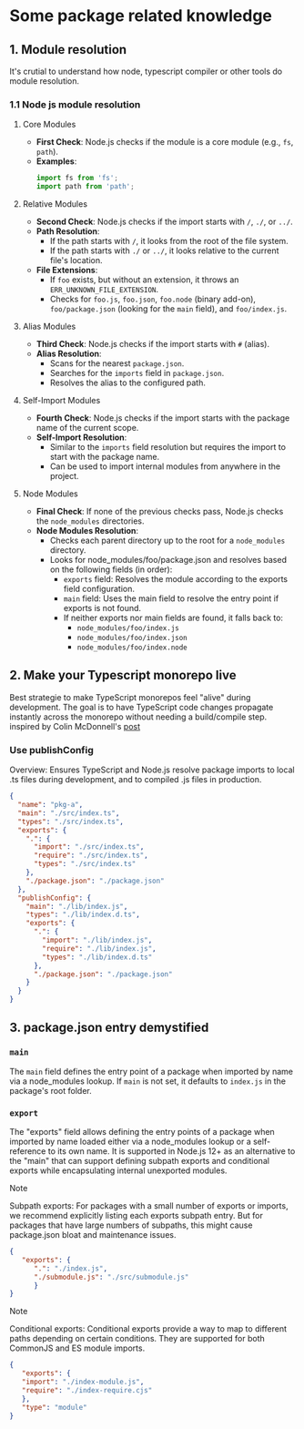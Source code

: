 # Some package related knowledge

## 1. Module resolution
It's crutial to understand how node, typescript compiler or other tools do module resolution.

### 1.1 Node js module resolution

1. Core Modules
   - **First Check**: Node.js checks if the module is a core module (e.g., `fs`, `path`).
   - **Examples**:
     ```javascript
     import fs from 'fs';
     import path from 'path';
     ```

2. Relative Modules
   - **Second Check**: Node.js checks if the import starts with `/`, `./`, or `../`.
   - **Path Resolution**:
     - If the path starts with `/`, it looks from the root of the file system.
     - If the path starts with `./` or `../`, it looks relative to the current file's location.
   - **File Extensions**:
     - If `foo` exists, but without an extension, it throws an `ERR_UNKNOWN_FILE_EXTENSION`.
     - Checks for `foo.js`, `foo.json`, `foo.node` (binary add-on), `foo/package.json` (looking for the `main` field), and `foo/index.js`.

3. Alias Modules
   - **Third Check**: Node.js checks if the import starts with `#` (alias).
   - **Alias Resolution**:
     - Scans for the nearest `package.json`.
     - Searches for the `imports` field in `package.json`.
     - Resolves the alias to the configured path.

4. Self-Import Modules
   - **Fourth Check**: Node.js checks if the import starts with the package name of the current scope.
   - **Self-Import Resolution**:
     - Similar to the `imports` field resolution but requires the import to start with the package name.
     - Can be used to import internal modules from anywhere in the project.

5. Node Modules
   - **Final Check**: If none of the previous checks pass, Node.js checks the `node_modules` directories.
   - **Node Modules Resolution**:
     - Checks each parent directory up to the root for a `node_modules` directory.
     - Looks for node_modules/foo/package.json and resolves based on the following fields (in order):
        - `exports` field: Resolves the module according to the exports field configuration.
        - `main` field: Uses the main field to resolve the entry point if exports is not found.
        - If neither exports nor main fields are found, it falls back to:
          - `node_modules/foo/index.js`
          - `node_modules/foo/index.json`
          - `node_modules/foo/index.node`
## 2. Make your Typescript monorepo live
Best strategie to make TypeScript monorepos feel "alive" during development. The goal is to have TypeScript code changes propagate instantly across the monorepo without needing a build/compile step. 
inspired by Colin McDonnell's [post](https://colinhacks.com/essays/live-types-typescript-monorepo)

### Use publishConfig
Overview: Ensures TypeScript and Node.js resolve package imports to local .ts files during development, and to compiled .js files in production.

```json
{
  "name": "pkg-a",
  "main": "./src/index.ts",
  "types": "./src/index.ts",
  "exports": {
    ".": {
      "import": "./src/index.ts",
      "require": "./src/index.ts",
      "types": "./src/index.ts"
    },
    "./package.json": "./package.json"
  },
  "publishConfig": {
    "main": "./lib/index.js",
    "types": "./lib/index.d.ts",
    "exports": {
      ".": {
        "import": "./lib/index.js",
        "require": "./lib/index.js",
        "types": "./lib/index.d.ts"
      },
      "./package.json": "./package.json"
    }
  }
}
```
## 3. package.json entry demystified

### `main` 
The `main` field defines the entry point of a package when imported by name via a node_modules lookup.
If `main` is not set, it defaults to `index.js` in the package's root folder.

### `export`
The "exports" field allows defining the entry points of a package when imported by name loaded either via a node_modules lookup or a self-reference to its own name. It is supported in Node.js 12+ as an alternative to the "main" that can support defining subpath exports and conditional exports while encapsulating internal unexported modules.

> [!NOTE]
> Subpath exports: For packages with a small number of exports or imports, we recommend explicitly listing each exports subpath entry. But for packages that have large numbers of subpaths, this might cause package.json bloat and maintenance issues.
> ```json
> {
>    "exports": {
>       ".": "./index.js",
>       "./submodule.js": "./src/submodule.js"
>       }
> } 
> ```

> [!NOTE]
> Conditional exports: Conditional exports provide a way to map to different paths depending on certain conditions. They are supported for both CommonJS and ES module imports.
> ```json
> {
>    "exports": {
>    "import": "./index-module.js",
>    "require": "./index-require.cjs"
>    },
>    "type": "module"
> }
> ```






